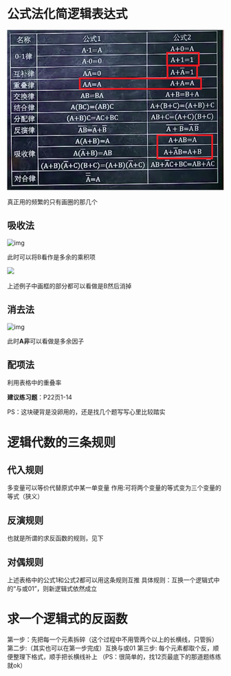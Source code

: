 # 公式法化简逻辑表达式
![](img/04-01.png)

真正用的频繁的只有画圈的那几个

## 吸收法

![img](http://image109.360doc.com/DownloadImg/2018/01/0913/121404191_17_20180109015629390.jpg) 

此时可以将B看作是多余的乘积项

![](C:\Users\Jasonleee\Desktop\DigitalCircuits\img\04-02.jpg)

上述例子中画框的部分都可以看做是B然后消掉

## 消去法

![img](http://image109.360doc.com/DownloadImg/2018/01/0913/121404191_22_20180109015629656.jpg) 

此时**A非**可以看做是多余因子

## 配项法

利用表格中的重叠率

**建议练习题**：P22页1-14

PS：这块硬背是没卵用的，还是找几个题写写心里比较踏实



# 逻辑代数的三条规则
## 代入规则
多变量可以等价代替原式中某一单变量
作用:可将两个变量的等式变为三个变量的等式（狭义）
## 反演规则
也就是所谓的求反函数的规则，见下
## 对偶规则
上述表格中的公式1和公式2都可以用这条规则互推
具体规则：互换一个逻辑式中的“与或01”，则新逻辑式依然成立

# 求一个逻辑式的反函数
第一步：先把每一个元素拆碎（这个过程中不用管两个以上的长横线，只管拆）
第二步:（其实也可以在第一步完成）互换与或01
第三步: 每个元素都取个反，顺便整理下格式，顺手把长横线补上
（PS：很简单的，找12页最底下的那道题练练就ok）
